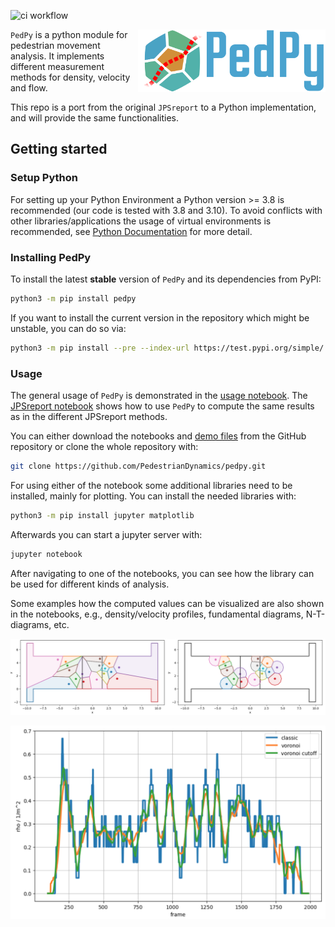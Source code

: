 ![ci workflow](https://github.com/PedestrianDynamics/pedestrian-trajectory-analyzer/actions/workflows/ci.yml/badge.svg)

<img src="docs/source/_static/logo_text.svg" height="100px" alt="PedPy Logo" style="float:right;">

`PedPy` is a python module for pedestrian movement analysis. 
It implements different measurement methods for density, velocity and flow.

This repo is a port from the original `JPSreport` to a Python implementation, and will provide the same functionalities.

## Getting started
### Setup Python
For setting up your Python Environment a Python version >= 3.8 is recommended (our code is tested with 3.8 and 3.10).
To avoid conflicts with other libraries/applications the usage of virtual environments is recommended, see [Python Documentation](https://docs.python.org/3/library/venv.html) for more detail.

### Installing PedPy
To install the latest **stable** version of `PedPy` and its dependencies from PyPI:
```bash
python3 -m pip install pedpy
```

If you want to install the current version in the repository which might be unstable, you can do so via:
```bash
python3 -m pip install --pre --index-url https://test.pypi.org/simple/ --extra-index-url https://pypi.org/simple/ pedpy
```

### Usage

The general usage of `PedPy` is demonstrated in the [usage notebook](usage.ipynb).
The [JPSreport notebook](jpsreport.ipynb) shows how to use `PedPy` to compute the same results as in the different JPSreport methods.

You can either download the notebooks and [demo files](demos/) from the GitHub repository or clone the whole repository with:
```bash 
git clone https://github.com/PedestrianDynamics/pedpy.git
```

For using either of the notebook some additional libraries need to be installed, mainly for plotting.
You can install the needed libraries with:

```bash
python3 -m pip install jupyter matplotlib
```

Afterwards you can start a jupyter server with:

```bash
jupyter notebook
```

After navigating to one of the notebooks, you can see how the library can be used for different kinds of analysis.

Some examples how the computed values can be visualized are also shown in the notebooks, e.g., density/velocity profiles, fundamental diagrams, N-T-diagrams, etc.

![voronoi](figs/voronoi_diagrams.png)

![density](figs/density_comparison.png)
